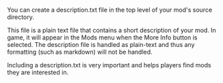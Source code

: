 You can create a description.txt file in the top level of your mod's source directory.

This file is a plain text file that contains a short description of your mod. In game, it will appear in the Mods menu when the More Info button is selected. The description file is handled as plain-text and thus any formatting (such as markdown) will not be handled.

Including a description.txt is very important and helps players find mods they are interested in.